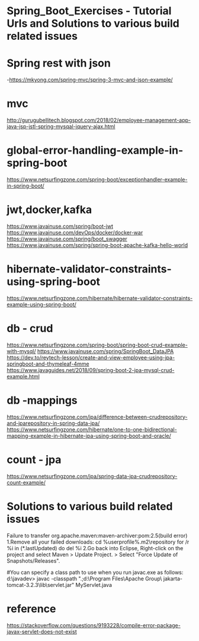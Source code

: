 # Spring_Boot_Exercises - Tutorial Urls and Solutions to various build related issues

# Spring rest with json
-https://mkyong.com/spring-mvc/spring-3-mvc-and-json-example/

# mvc
http://gurugubellitech.blogspot.com/2018/02/employee-management-app-java-jsp-jstl-spring-mysqal-jquery-ajax.html

# global-error-handling-example-in-spring-boot
https://www.netsurfingzone.com/spring-boot/exceptionhandler-example-in-spring-boot/

# jwt,docker,kafka 
https://www.javainuse.com/spring/boot-jwt
https://www.javainuse.com/devOps/docker/docker-war
https://www.javainuse.com/spring/boot_swagger https://www.javainuse.com/spring/spring-boot-apache-kafka-hello-world

# hibernate-validator-constraints-using-spring-boot
https://www.netsurfingzone.com/hibernate/hibernate-validator-constraints-example-using-spring-boot/

# db - crud 
https://www.netsurfingzone.com/spring-boot/spring-boot-crud-example-with-mysql/ https://www.javainuse.com/spring/SpringBoot_DataJPA https://dev.to/reytech-lesson/create-and-view-employee-using-jpa-springboot-and-thymeleaf-4mme https://www.javaguides.net/2018/09/spring-boot-2-jpa-mysql-crud-example.html

# db -mappings
https://www.netsurfingzone.com/jpa/difference-between-crudrepository-and-jparepository-in-spring-data-jpa/ https://www.netsurfingzone.com/hibernate/one-to-one-bidirectional-mapping-example-in-hibernate-jpa-using-spring-boot-and-oracle/

# count - jpa
https://www.netsurfingzone.com/jpa/spring-data-jpa-crudrepository-count-example/

# Solutions to various build related issues

  Failure to transfer org.apache.maven:maven-archiver:pom:2.5(build error) 
1.Remove all your failed downloads:
  cd %userprofile%\.m2\repository
  for /r %i in (*.lastUpdated) do del %i
2.Go back into Eclipse, Right-click on the project and select Maven > Update Project. > Select "Force Update of Snapshots/Releases".

#You can specify a class path to use when you run javac.exe as follows:
d:\javadev> javac -classpath ".;d:\Program Files\Apache Group\ jakarta-tomcat-3.2.3\lib\servlet.jar" MyServlet.java

# reference
https://stackoverflow.com/questions/9193228/compile-error-package-javax-servlet-does-not-exist
